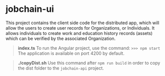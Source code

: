 jobchain-ui
===================
This project contains the client side code for the distributed app, which will allow the users to create user records for Organizations, or Individuals. It allows individuals to create work and education history records (assets) which can be verified by the associated Organization.

> **index.ts**
> To run the Angular project, use the command:
> `>>> npm start`
> The application is available on port 4200 by default. 

> **./copyDist.sh**
> Use this command after `npm run build` in order to copy the dist folder to the `jobchain-api` project. 